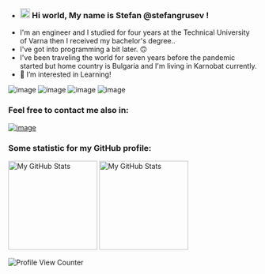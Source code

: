 - ### <img src="https://media.giphy.com/media/hvRJCLFzcasrR4ia7z/giphy.gif" width="20px"> Hi world, My name is Stefan @stefangrusev ! 
- I'm an engineer and I studied for four years at the Technical University of Varna then I received my bachelor's degree.. 
- I've got into programming a bit later. :upside_down_face:
- I've been traveling the world for seven years before the pandemic started but home country is Bulgaria and I'm living in Karnobat currently. 
- 👀 I’m interested in Learning!
 
 ![image](https://img.shields.io/badge/Visual_Studio-5C2D91?style=for-the-badge&logo=visual%20studio&logoColor=white)
 ![image](https://img.shields.io/badge/C%23-239120?style=for-the-badge&logo=c-sharp&logoColor=white)
 ![image](https://img.shields.io/badge/.NET-512BD4?style=for-the-badge&logo=dotnet&logoColor=white)
 ![image](https://img.shields.io/badge/GIT-E44C30?style=for-the-badge&logo=git&logoColor=white)
 
### Feel free to contact me also in:
<a href="https://www.linkedin.com/in/stefan-rusev-2b657822b/">![image](https://img.shields.io/badge/LinkedIn-0077B5?style=for-the-badge&logo=linkedin&logoColor=white)</a>
 
### Some statistic for my GitHub profile:
<p>
<img height="180em" alt="My GitHub Stats" src="https://github-readme-stats.vercel.app/api?username=stefangrusev&show_icons=true&bg_color=00000000&hide_border=true&text_color=3498db&&count_private=true" />

  <img height="180em" alt="My GitHub Stats" src="https://github-readme-stats.vercel.app/api/top-langs/?username=stefangrusev&langs_count=8&layout=compact&hide_border=true&bg_color=00000000&text_color=3498db&&count_private=true&include_all_commits=true" />
</p>
<p></p><p></p>

![Profile View Counter](https://komarev.com/ghpvc/?username=stefangrusev&style=for-the-badge&color=brightgreen)


<!---
stefangrusev/stefangrusev is a ✨ special ✨ repository because its `README.md` (this file) appears on your GitHub profile.
You can click the Preview link to take a look at your changes.
--->
